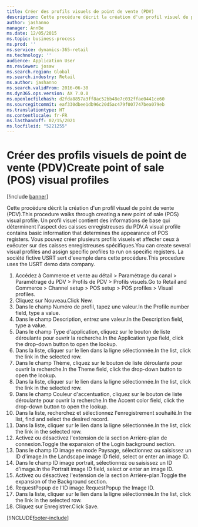 ```yaml
---
title: Créer des profils visuels de point de vente (PDV)
description: Cette procédure décrit la création d'un profil visuel de point de vente (PDV).
author: jashanno
manager: AnnBe
ms.date: 12/05/2015
ms.topic: business-process
ms.prod: ''
ms.service: dynamics-365-retail
ms.technology: ''
audience: Application User
ms.reviewer: josaw
ms.search.region: Global
ms.search.industry: Retail
ms.author: jashanno
ms.search.validFrom: 2016-06-30
ms.dyn365.ops.version: AX 7.0.0
ms.openlocfilehash: d2fda8857a3ff8ac52bb48e7c032ffae0441ce60
ms.sourcegitcommit: eaf330dbee1db96c20d5ac479f007747bea079eb
ms.translationtype: HT
ms.contentlocale: fr-FR
ms.lasthandoff: 02/15/2021
ms.locfileid: "5221255"
---
```

# <a name="create-point-of-sale-pos-visual-profiles"></a><span data-ttu-id="f15c5-103">Créer des profils visuels de point de vente (PDV)</span><span class="sxs-lookup"><span data-stu-id="f15c5-103">Create point of sale (POS) visual profiles</span></span>

[!include [banner](../includes/banner.md)]

<span data-ttu-id="f15c5-104">Cette procédure décrit la création d'un profil visuel de point de vente (PDV).</span><span class="sxs-lookup"><span data-stu-id="f15c5-104">This procedure walks through creating a new point of sale (POS) visual profile.</span></span> <span data-ttu-id="f15c5-105">Un profil visuel contient des informations de base qui déterminent l'aspect des caisses enregistreuses du PDV.</span><span class="sxs-lookup"><span data-stu-id="f15c5-105">A visual profile contains basic information that determines the appearance of POS registers.</span></span> <span data-ttu-id="f15c5-106">Vous pouvez créer plusieurs profils visuels et affecter ceux à exécuter sur des caisses enregistreuses spécifiques.</span><span class="sxs-lookup"><span data-stu-id="f15c5-106">You can create several visual profiles and assign specific profiles to run on specific registers.</span></span> <span data-ttu-id="f15c5-107">La société fictive USRT sert d'exemple dans cette procédure.</span><span class="sxs-lookup"><span data-stu-id="f15c5-107">This procedure uses the USRT demo data company.</span></span>

1. <span data-ttu-id="f15c5-108">Accédez à Commerce et vente au détail > Paramétrage du canal > Paramétrage du PDV > Profils de PDV > Profils visuels.</span><span class="sxs-lookup"><span data-stu-id="f15c5-108">Go to Retail and Commerce > Channel setup > POS setup > POS profiles > Visual profiles.</span></span>
2. <span data-ttu-id="f15c5-109">Cliquez sur Nouveau.</span><span class="sxs-lookup"><span data-stu-id="f15c5-109">Click New.</span></span>
3. <span data-ttu-id="f15c5-110">Dans le champ Numéro de profil, tapez une valeur.</span><span class="sxs-lookup"><span data-stu-id="f15c5-110">In the Profile number field, type a value.</span></span>
4. <span data-ttu-id="f15c5-111">Dans le champ Description, entrez une valeur.</span><span class="sxs-lookup"><span data-stu-id="f15c5-111">In the Description field, type a value.</span></span>
5. <span data-ttu-id="f15c5-112">Dans le champ Type d'application, cliquez sur le bouton de liste déroulante pour ouvrir la recherche.</span><span class="sxs-lookup"><span data-stu-id="f15c5-112">In the Application type field, click the drop-down button to open the lookup.</span></span>
6. <span data-ttu-id="f15c5-113">Dans la liste, cliquer sur le lien dans la ligne sélectionnée.</span><span class="sxs-lookup"><span data-stu-id="f15c5-113">In the list, click the link in the selected row.</span></span>
7. <span data-ttu-id="f15c5-114">Dans le champ Thème, cliquez sur le bouton de liste déroulante pour ouvrir la recherche.</span><span class="sxs-lookup"><span data-stu-id="f15c5-114">In the Theme field, click the drop-down button to open the lookup.</span></span>
8. <span data-ttu-id="f15c5-115">Dans la liste, cliquer sur le lien dans la ligne sélectionnée.</span><span class="sxs-lookup"><span data-stu-id="f15c5-115">In the list, click the link in the selected row.</span></span>
9. <span data-ttu-id="f15c5-116">Dans le champ Couleur d'accentuation, cliquez sur le bouton de liste déroulante pour ouvrir la recherche.</span><span class="sxs-lookup"><span data-stu-id="f15c5-116">In the Accent color field, click the drop-down button to open the lookup.</span></span>
10. <span data-ttu-id="f15c5-117">Dans la liste, recherchez et sélectionnez l'enregistrement souhaité.</span><span class="sxs-lookup"><span data-stu-id="f15c5-117">In the list, find and select the desired record.</span></span>
11. <span data-ttu-id="f15c5-118">Dans la liste, cliquer sur le lien dans la ligne sélectionnée.</span><span class="sxs-lookup"><span data-stu-id="f15c5-118">In the list, click the link in the selected row.</span></span>
12. <span data-ttu-id="f15c5-119">Activez ou désactivez l'extension de la section Arrière-plan de connexion.</span><span class="sxs-lookup"><span data-stu-id="f15c5-119">Toggle the expansion of the Login background section.</span></span>
13. <span data-ttu-id="f15c5-120">Dans le champ ID image en mode Paysage, sélectionnez ou saisissez un ID d'image.</span><span class="sxs-lookup"><span data-stu-id="f15c5-120">In the Landscape image ID field, select or enter an image ID.</span></span>
14. <span data-ttu-id="f15c5-121">Dans le champ ID image portrait, sélectionnez ou saisissez un ID d'image.</span><span class="sxs-lookup"><span data-stu-id="f15c5-121">In the Portrait image ID field, select or enter an image ID.</span></span>
15. <span data-ttu-id="f15c5-122">Activez ou désactivez l'extension de la section Arrière-plan.</span><span class="sxs-lookup"><span data-stu-id="f15c5-122">Toggle the expansion of the Background section.</span></span>
16. <span data-ttu-id="f15c5-123">RequestPopup de l'ID image.</span><span class="sxs-lookup"><span data-stu-id="f15c5-123">RequestPopup the Image ID.</span></span>
17. <span data-ttu-id="f15c5-124">Dans la liste, cliquer sur le lien dans la ligne sélectionnée.</span><span class="sxs-lookup"><span data-stu-id="f15c5-124">In the list, click the link in the selected row.</span></span>
18. <span data-ttu-id="f15c5-125">Cliquez sur Enregistrer.</span><span class="sxs-lookup"><span data-stu-id="f15c5-125">Click Save.</span></span>



[!INCLUDE[footer-include](../../includes/footer-banner.md)]